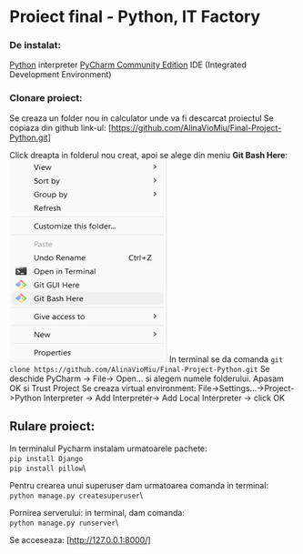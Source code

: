 # Proiect final - Python, IT Factory

### De instalat:
[Python](https://www.python.org/downloads/) interpreter
    [PyCharm Community Edition](https://www.jetbrains.com/pycharm/download/#section=windows) IDE (Integrated Development Environment) 

### Clonare proiect:
Se creaza un folder nou in calculator unde va fi descarcat proiectul
Se copiaza din github link-ul: [https://github.com/AlinaVioMiu/Final-Project-Python.git]

Click dreapta in folderul nou creat, apoi se alege din meniu **Git Bash Here**:
![img_1.png](img_1.png)
In terminal se da comanda `git clone https://github.com/AlinaVioMiu/Final-Project-Python.git`
Se deschide PyCharm -> File-> Open… si alegem numele folderului. Apasam OK si Trust Project
Se creaza virtual environment: File->Settings...->Project->Python Interpreter -> Add Interpreter-> Add Local Interpreter -> click OK

## Rulare proiect:
In terminalul Pycharm instalam urmatoarele pachete:\
	`pip install Django`\
	`pip install pillow`\

Pentru crearea unui superuser dam urmatoarea comanda in terminal:\
	`python manage.py createsuperuser`\

Pornirea serverului: in terminal, dam comanda:\
	`python manage.py runserver`\

Se acceseaza: [http://127.0.0.1:8000/]

